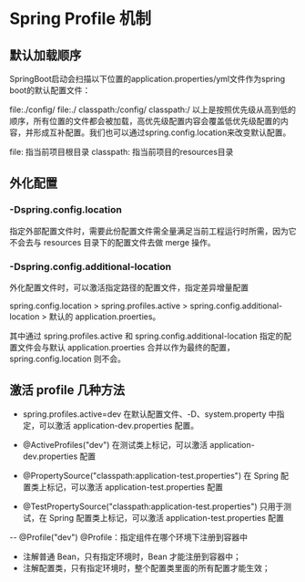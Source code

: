 # Spring Profile 机制

## 默认加载顺序
SpringBoot启动会扫描以下位置的application.properties/yml文件作为spring boot的默认配置文件：

file:./config/
file:./
classpath:/config/
classpath:/
以上是按照优先级从高到低的顺序，所有位置的文件都会被加载，高优先级配置内容会覆盖低优先级配置的内容，并形成互补配置。我们也可以通过spring.config.location来改变默认配置。

file: 指当前项目根目录
classpath: 指当前项目的resources目录

## 外化配置 

### -Dspring.config.location 

指定外部配置文件时，需要此份配置文件需全量满足当前工程运行时所需，因为它不会去与 resources 目录下的配置文件去做 merge 操作。

### -Dspring.config.additional-location 
外化配置文件时，可以激活指定路径的配置文件，指定差异增量配置

spring.config.location > spring.profiles.active > spring.config.additional-location > 默认的 application.proerties。

其中通过 spring.profiles.active 和 spring.config.additional-location 指定的配置文件会与默认 application.proerties 合并以作为最终的配置，spring.config.location 则不会。

## 激活 profile 几种方法

- spring.profiles.active=dev 
在默认配置文件、-D、system.property 中指定，可以激活 application-dev.properties 配置。

- @ActiveProfiles("dev") 
在测试类上标记，可以激活 application-dev.properties 配置

- @PropertySource("classpath:application-test.properties")
在 Spring 配置类上标记，可以激活 application-test.properties 配置

- @TestPropertySource("classpath:application-test.properties")
只用于测试，在 Spring 配置类上标记，可以激活 application-test.properties 配置

-- @Profile("dev")
@Profile：指定组件在哪个环境下注册到容器中
- 注解普通 Bean，只有指定环境时，Bean 才能注册到容器中；
- 注解配置类，只有指定环境时，整个配置类里面的所有配置才能生效；

